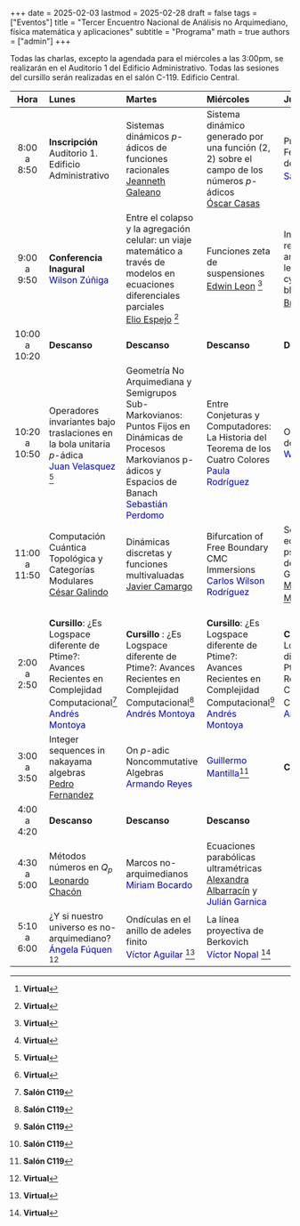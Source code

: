 +++
date      = 2025-02-03
lastmod   = 2025-02-28
draft     = false
tags      = ["Eventos"]
title     = "Tercer Encuentro Nacional de Análisis no Arquimediano, física matemática y aplicaciones"
subtitle  = "Programa"
math      = true
authors   = ["admin"]
+++

Todas las charlas, excepto la agendada para el miércoles a las 3:00pm, se realizarán en el Auditorio 1 del Edificio Administrativo. Todas las sesiones del cursillo serán realizadas en el salón C-119. Edificio Central.

Hora        |Lunes       | Martes      | Miércoles   | Jueves
:----------:|:------------|:------------|:------------|:------------
8:00<br>a<br> 8:50  | **Inscripción** <br> Auditorio 1. Edificio Administrativo| Sistemas dinámicos $p$-ádicos de funciones racionales <br> [Jeanneth Galeano](http://www.hermes.unal.edu.co/pages/Docentes/Docente.jsf?u=jgaleanop) | Sistema dinámico generado por una función $(2,2)$ sobre el campo de los números $p$-ádicos<br> [Óscar Casas](https://matematicas.netlify.app/authors/casas-o/)| Procesos de Feller en el anillo de adéles finitos <br> <font color="#0000cc">Samuel Estala</font>[^1]
9:00<br>a<br>9:50  | **Conferencia Inagural** <br> <font color="#0000cc">Wilson Zúñiga</font>| Entre el colapso y la agregación celular: un viaje matemático a través de modelos en ecuaciones diferenciales parciales <br>[Elio Espejo](https://research.nottingham.edu.cn/en/persons/elio-eduardo-espejo-arenas) [^1]| Funciones zeta de suspensiones <br> [Edwin Leon](https://riemann.unizar.es/~eleon/) [^1] | Integrating remote sensing and deep learning for cyanobacterial bloom monitoring <br> [Brian Zambrano](https://sites.google.com/ualberta.ca/ilmee/people/brian-zambrano) [^1]
10:00<br>a<br>10:20 | **Descanso**   |**Descanso**   |**Descanso**   | **Descanso**
10:20<br>a<br>10:50  | Operadores invariantes bajo traslaciones en la bola unitaria $p$-ádica <br> <font color="#0000cc">Juan Velasquez</font> [^1] | Geometría No Arquimediana y Semigrupos Sub-Markovianos: Puntos Fijos en Dinámicas de Procesos Markovianos p-ádicos y Espacios de Banach <br> <font color="#0000cc">Sebastián Perdomo</font>  | Entre Conjeturas y Computadores: La Historia del Teorema de los Cuatro Colores <br> <font color="#0000cc">Paula Rodríguez</font> | Oportunidades de posgrado  <br> <font color="#0000cc">Wilson Zúñiga</font>
11:00<br>a<br>11:50  | Computación Cuántica Topológica y Categorías Modulares<br> [César Galindo](https://matematicas.uniandes.edu.co/es/profesores/cesar-neyit-galindo-martinez) | Dinámicas discretas y funciones multivaluadas<br> [Javier Camargo](https://profesores.uis.edu.co/javier-enrique-camargo-garcia-es/) | Bifurcation of Free Boundary CMC Immersions<br><font color="#0000cc">Carlos Wilson Rodríguez</font> | Solución de la ecuación pseudodiferencial de tipo Klein-Gordon $p$-ádica <br> [Ma. Luisa Mendoza](https://research.tec.mx/vivo-tec/display/PID_318191) [^1] 
||||
||||
||||
2:00 <br>a<br>2:50  | **Cursillo**: ¿Es Logspace diferente de Ptime?: Avances Recientes en Complejidad Computacional[^2] <br> <font color="#0000cc">Andrés Montoya</font>| **Cursillo** : ¿Es Logspace diferente de Ptime?: Avances Recientes en Complejidad Computacional[^2] <br> <font color="#0000cc">Andrés Montoya</font>| **Cursillo**: ¿Es Logspace diferente de Ptime?: Avances Recientes en Complejidad Computacional[^2] <br> <font color="#0000cc">Andrés Montoya</font>  | **Cursillo**: ¿Es Logspace diferente de Ptime?: Avances Recientes en Complejidad Computacional[^2] <br> <font color="#0000cc">Andrés Montoya</font>
3:00 <br>a<br> 3:50 | Integer sequences in nakayama algebras<br> [Pedro Fernandez](https://sites.google.com/view/pedrofernandofernandezespinosa/home) | On $p$-adic Noncommutative Algebras<br> <font color="#0000cc">Armando Reyes</font> |  <font color="#0000cc">Guillermo Mantilla</font>[^2] | **Cierre**
4:00 <br>a<br>4:20 | **Descanso**   |**Descanso**   |**Descanso** |
4:30<br>a<br>5:00 | Métodos números en $Q_p$ <br> [Leonardo Chacón](https://perfilesycapacidades.javeriana.edu.co/en/persons/leonardo.chacon)| Marcos no-arquimedianos<br> <font color="#0000cc">Miriam Bocardo</font>| Ecuaciones parabólicas ultramétricas [Alexandra Albarracín](https://profesores.uis.edu.co/adriana-alexandra-albarracin-mantilla-es/) y <font color="#0000cc">Julián Garnica</font> | 
5:10<br>a<br>6:00 | ¿Y si nuestro universo es no-arquimediano? <br> <font color="#0000cc">Ángela Fúquen</font> [^1] |Ondículas en el anillo de adeles finito <br> <font color="#0000cc">Víctor Aguilar</font> [^1]| La línea proyectiva de Berkovich <br> <font color="#0000cc">Víctor Nopal</font> [^1] | 

[^1]: **Virtual**
[^2]: **Salón C119**







